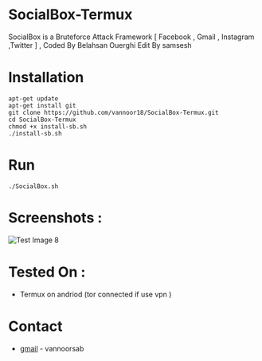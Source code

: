 # SocialBox-Termux
SocialBox is a Bruteforce Attack Framework [ Facebook , Gmail , Instagram ,Twitter ] , Coded By Belahsan Ouerghi Edit By samsesh
# Installation
```
apt-get update
apt-get install git
git clone https://github.com/vannoor18/SocialBox-Termux.git 
cd SocialBox-Termux
chmod +x install-sb.sh
./install-sb.sh
```
# Run
```
./SocialBox.sh
```
# Screenshots :
![Test Image 8](https://github.com/vannoor18/SocialBox-Termux/blob/master/Screenshots/sb.png)
# Tested On :
* Termux on andriod (tor connected if use vpn )

# Contact
* [gmail]([https://mail.google.com/mail/u/0/?tab=rm&ogbl#inbox?compose=new]) - vannoorsab
  

